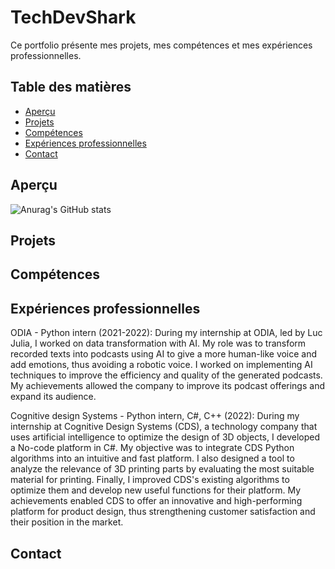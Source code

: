 # TechDevShark

Ce portfolio présente mes projets, mes compétences et mes expériences professionnelles.

## Table des matières

- [Aperçu](#aperçu)
- [Projets](#projets)
- [Compétences](#compétences)
- [Expériences professionnelles](#expériences-professionnelles)
- [Contact](#contact)

## Aperçu

![Anurag's GitHub stats](https://github-readme-stats.vercel.app/api?username=TechDevShark&show_icons=true&theme=github_dark_dimmed)


## Projets



## Compétences


## Expériences professionnelles

ODIA - Python intern (2021-2022):
During my internship at ODIA, led by Luc Julia, I worked on data transformation with AI. My role was to transform recorded texts into podcasts using AI to give a more human-like voice and add emotions, thus avoiding a robotic voice. I worked on implementing AI techniques to improve the efficiency and quality of the generated podcasts. My achievements allowed the company to improve its podcast offerings and expand its audience.

Cognitive design Systems - Python intern, C#, C++ (2022):
During my internship at Cognitive Design Systems (CDS), a technology company that uses artificial intelligence to optimize the design of 3D objects, I developed a No-code platform in C#. My objective was to integrate CDS Python algorithms into an intuitive and fast platform. I also designed a tool to analyze the relevance of 3D printing parts by evaluating the most suitable material for printing. Finally, I improved CDS's existing algorithms to optimize them and develop new useful functions for their platform. My achievements enabled CDS to offer an innovative and high-performing platform for product design, thus strengthening customer satisfaction and their position in the market.

## Contact
